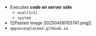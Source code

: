- Executes **code on server side**
	- `eval(1+1)`
	- `system`
- ![[Pasted image 20250406105741.png]]
- `appsecexplained.gitbook.io`